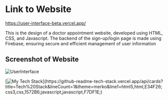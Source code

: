 # Link to Website
https://user-interface-beta.vercel.app/

This is the design of a doctor appointment website, developed using HTML, CSS, and Javascript. The backend of the sign-up/login page is made using Firebase, ensuring secure and efficient management of user information

## Screenshot of Website
![UserInterface](https://user-images.githubusercontent.com/105537793/212306158-2713cb0c-0dfe-4d9d-900c-57a6daa1693a.png)

[![My Tech Stack](https://github-readme-tech-stack.vercel.app/api/cards?title=Tech%20Stack&lineCount=1&theme=merko&line1=html5,html,E34F26;css3,css,1572B6;javascript,javascript,F7DF1E;)](https://github-readme-tech-stack.vercel.app/api/cards?title=Tech%20Stack&lineCount=1&theme=merko&line1=html5,html,E34F26;css3,css,1572B6;javascript,javascript,F7DF1E;)
